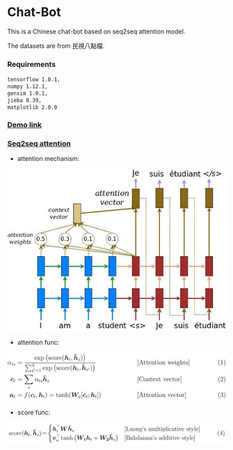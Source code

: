 # Chat-Bot

This is a Chinese chat-bot based on seq2seq attention model.

The datasets are from 民視八點檔.

### Requirements

    tensorflow 1.0.1,
    numpy 1.12.1,
    gensim 1.0.1,
    jieba 0.39,
    matplotlib 2.0.0

### <a href="http://chatbotdemolab301j.azurewebsites.net/">Demo link</a>
   
    
### <a href="https://www.tensorflow.org/tutorials/seq2seq">Seq2seq attention</a>

- attention mechanism:

![jpg](./imgs/attention_mechanism.jpg)
- attention func:

![jpg](./imgs/attention_equation_0.jpg)
- score func:

![jpg](./imgs/attention_equation_1.jpg)
